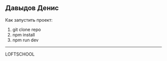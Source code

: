 Давыдов Денис
---
Как запустить проект: 
1. git clone repo
2. npm install
3. npm run dev
---
LOFTSCHOOL